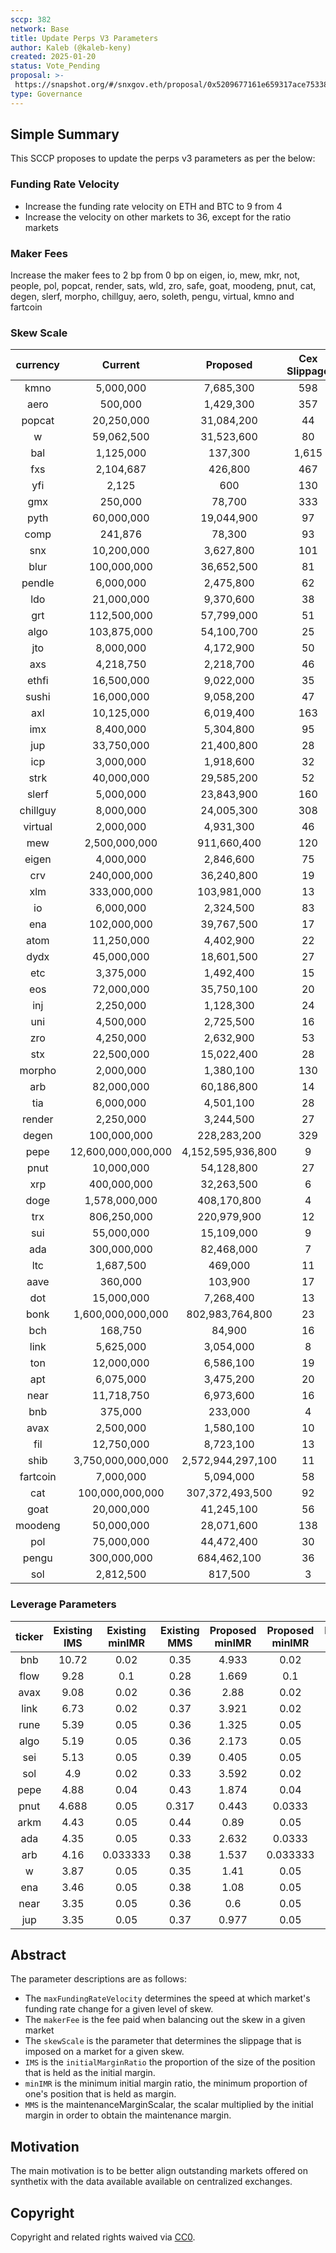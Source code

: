 ```yaml
---
sccp: 382
network: Base
title: Update Perps V3 Parameters
author: Kaleb (@kaleb-keny)
created: 2025-01-20
status: Vote_Pending
proposal: >-
 https://snapshot.org/#/snxgov.eth/proposal/0x5209677161e659317ace75338b4cc23c57566f7ef720de6c63a62c002ef92a5b
type: Governance
---
```


## Simple Summary

This SCCP proposes to update the perps v3 parameters as per the below:

### Funding Rate Velocity
- Increase the funding rate velocity on ETH and BTC to 9 from 4
- Increase the velocity on other markets to 36, except for the ratio markets

### Maker Fees
Increase the maker fees to 2 bp from 0 bp on eigen, io, mew, mkr, not, people, pol, popcat, render, sats, wld, zro, safe, goat, moodeng, pnut, cat, degen, slerf, morpho, chillguy, aero, soleth, pengu, virtual, kmno and fartcoin

### Skew Scale

| **currency** |     **Current**    |    **Proposed**   | **Cex Slippage** | **Proposed Slippage** |
|:------------:|:------------------:|:-----------------:|:----------------:|:---------------------:|
|     kmno     |      5,000,000     |     7,685,300     |        598       |         2,392         |
|     aero     |       500,000      |     1,429,300     |        357       |         1,428         |
|    popcat    |     20,250,000     |     31,084,200    |        44        |          176          |
|       w      |     59,062,500     |     31,523,600    |        80        |          321          |
|      bal     |      1,125,000     |      137,300      |       1,615      |         6,459         |
|      fxs     |      2,104,687     |      426,800      |        467       |         1,870         |
|      yfi     |        2,125       |        600        |        130       |          512          |
|      gmx     |       250,000      |       78,700      |        333       |         1,331         |
|     pyth     |     60,000,000     |     19,044,900    |        97        |          388          |
|     comp     |       241,876      |       78,300      |        93        |          374          |
|      snx     |     10,200,000     |     3,627,800     |        101       |          404          |
|     blur     |     100,000,000    |     36,652,500    |        81        |          326          |
|    pendle    |      6,000,000     |     2,475,800     |        62        |          247          |
|      ldo     |     21,000,000     |     9,370,600     |        38        |          150          |
|      grt     |     112,500,000    |     57,799,000    |        51        |          203          |
|     algo     |     103,875,000    |     54,100,700    |        25        |           99          |
|      jto     |      8,000,000     |     4,172,900     |        50        |          198          |
|      axs     |      4,218,750     |     2,218,700     |        46        |          182          |
|     ethfi    |     16,500,000     |     9,022,000     |        35        |          141          |
|     sushi    |     16,000,000     |     9,058,200     |        47        |          187          |
|      axl     |     10,125,000     |     6,019,400     |        163       |          651          |
|      imx     |      8,400,000     |     5,304,800     |        95        |          382          |
|      jup     |     33,750,000     |     21,400,800    |        28        |          113          |
|      icp     |      3,000,000     |     1,918,600     |        32        |          127          |
|     strk     |     40,000,000     |     29,585,200    |        52        |          209          |
|     slerf    |      5,000,000     |     23,843,900    |        160       |          642          |
|   chillguy   |      8,000,000     |     24,005,300    |        308       |         1,230         |
|    virtual   |      2,000,000     |     4,931,300     |        46        |          184          |
|      mew     |    2,500,000,000   |    911,660,400    |        120       |          479          |
|     eigen    |      4,000,000     |     2,846,600     |        75        |          299          |
|      crv     |     240,000,000    |     36,240,800    |        19        |           76          |
|      xlm     |     333,000,000    |    103,981,000    |        13        |           51          |
|      io      |      6,000,000     |     2,324,500     |        83        |          334          |
|      ena     |     102,000,000    |     39,767,500    |        17        |           69          |
|     atom     |     11,250,000     |     4,402,900     |        22        |           89          |
|     dydx     |     45,000,000     |     18,601,500    |        27        |          109          |
|      etc     |      3,375,000     |     1,492,400     |        15        |           62          |
|      eos     |     72,000,000     |     35,750,100    |        20        |           81          |
|      inj     |      2,250,000     |     1,128,300     |        24        |           95          |
|      uni     |      4,500,000     |     2,725,500     |        16        |           64          |
|      zro     |      4,250,000     |     2,632,900     |        53        |          211          |
|      stx     |     22,500,000     |     15,022,400    |        28        |          110          |
|    morpho    |      2,000,000     |     1,380,100     |        130       |          521          |
|      arb     |     82,000,000     |     60,186,800    |        14        |           56          |
|      tia     |      6,000,000     |     4,501,100     |        28        |          112          |
|    render    |      2,250,000     |     3,244,500     |        27        |          107          |
|     degen    |     100,000,000    |    228,283,200    |        329       |         1,314         |
|     pepe     | 12,600,000,000,000 | 4,152,595,936,800 |         9        |           35          |
|     pnut     |     10,000,000     |     54,128,800    |        27        |          109          |
|      xrp     |     400,000,000    |     32,263,500    |         6        |           24          |
|     doge     |    1,578,000,000   |    408,170,800    |         4        |           16          |
|      trx     |     806,250,000    |    220,979,900    |        12        |           47          |
|      sui     |     55,000,000     |     15,109,000    |         9        |           34          |
|      ada     |     300,000,000    |     82,468,000    |         7        |           28          |
|      ltc     |      1,687,500     |      469,000      |        11        |           44          |
|     aave     |       360,000      |      103,900      |        17        |           69          |
|      dot     |     15,000,000     |     7,268,400     |        13        |           51          |
|     bonk     |  1,600,000,000,000 |  802,983,764,800  |        23        |           91          |
|      bch     |       168,750      |       84,900      |        16        |           64          |
|     link     |      5,625,000     |     3,054,000     |         8        |           32          |
|      ton     |     12,000,000     |     6,586,100     |        19        |           74          |
|      apt     |      6,075,000     |     3,475,200     |        20        |           80          |
|     near     |     11,718,750     |     6,973,600     |        16        |           66          |
|      bnb     |       375,000      |      233,000      |         4        |           15          |
|     avax     |      2,500,000     |     1,580,100     |        10        |           41          |
|      fil     |     12,750,000     |     8,723,100     |        13        |           54          |
|     shib     |  3,750,000,000,000 | 2,572,944,297,100 |        11        |           45          |
|   fartcoin   |      7,000,000     |     5,094,000     |        58        |          230          |
|      cat     |   100,000,000,000  |  307,372,493,500  |        92        |          367          |
|     goat     |     20,000,000     |     41,245,100    |        56        |          222          |
|    moodeng   |     50,000,000     |     28,071,600    |        138       |          550          |
|      pol     |     75,000,000     |     44,472,400    |        30        |          119          |
|     pengu    |     300,000,000    |    684,462,100    |        36        |          142          |
|      sol     |      2,812,500     |      817,500      |         3        |           12          |

### Leverage Parameters

| **ticker** | **Existing IMS** | **Existing minIMR** | **Existing MMS** | **Proposed minIMR** | **Proposed minIMR** | **Proposed MMS** |
|:----------:|:----------------:|:-------------------:|:----------------:|:-------------------:|:-------------------:|:----------------:|
|     bnb    |       10.72      |         0.02        |       0.35       |        4.933        |         0.02        |       0.401      |
|    flow    |       9.28       |         0.1         |       0.28       |        1.669        |         0.1         |       0.265      |
|    avax    |       9.08       |         0.02        |       0.36       |         2.88        |         0.02        |        0.4       |
|    link    |       6.73       |         0.02        |       0.37       |        3.921        |         0.02        |       0.415      |
|    rune    |       5.39       |         0.05        |       0.36       |        1.325        |         0.05        |       0.333      |
|    algo    |       5.19       |         0.05        |       0.36       |        2.173        |         0.05        |       0.343      |
|     sei    |       5.13       |         0.05        |       0.39       |        0.405        |         0.05        |       0.365      |
|     sol    |        4.9       |         0.02        |       0.33       |        3.592        |         0.02        |       0.391      |
|    pepe    |       4.88       |         0.04        |       0.43       |        1.874        |         0.04        |       0.345      |
|    pnut    |       4.688      |         0.05        |       0.317      |        0.443        |        0.0333       |       0.38       |
|    arkm    |       4.43       |         0.05        |       0.44       |         0.89        |         0.05        |       0.334      |
|     ada    |       4.35       |         0.05        |       0.33       |        2.632        |        0.0333       |       0.355      |
|     arb    |       4.16       |       0.033333      |       0.38       |        1.537        |       0.033333      |       0.388      |
|      w     |       3.87       |         0.05        |       0.35       |         1.41        |         0.05        |       0.35       |
|     ena    |       3.46       |         0.05        |       0.38       |         1.08        |         0.05        |       0.344      |
|    near    |       3.35       |         0.05        |       0.36       |         0.6         |         0.05        |       0.337      |
|     jup    |       3.35       |         0.05        |       0.37       |        0.977        |         0.05        |       0.346      |


## Abstract


The parameter descriptions are as follows:
- The `maxFundingRateVelocity` determines the speed at which market's funding rate change for a given level of skew.
- The `makerFee` is the fee paid when balancing out the skew in a given market
- The `skewScale` is the parameter that determines the slippage that is imposed on a market for a given skew.
- `IMS` is the `initialMarginRatio` the proportion of the size of the position that is held as the initial margin.
- `minIMR` is the minimum initial margin ratio, the minimum proportion of one's position that is held as margin.
- `MMS` is the maintenanceMarginScalar, the scalar multiplied by the initial margin in order to obtain the maintenance margin.


## Motivation

The main motivation is to be better align outstanding markets offered on synthetix with the data available available on centralized exchanges. 

## Copyright

Copyright and related rights waived via [CC0](https://creativecommons.org/publicdomain/zero/1.0/).
